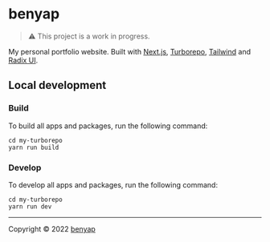 # benyap

> ⚠️ This project is a work in progress.

My personal portfolio website. Built with [Next.js](https://nextjs.org),
[Turborepo](https://turborepo.org), [Tailwind](https://tailwindcss.com) and
[Radix UI](https://www.radix-ui.com).

## Local development

### Build

To build all apps and packages, run the following command:

```
cd my-turborepo
yarn run build
```

### Develop

To develop all apps and packages, run the following command:

```
cd my-turborepo
yarn run dev
```

---

Copyright © 2022 [benyap](https://github.com/benyap)
